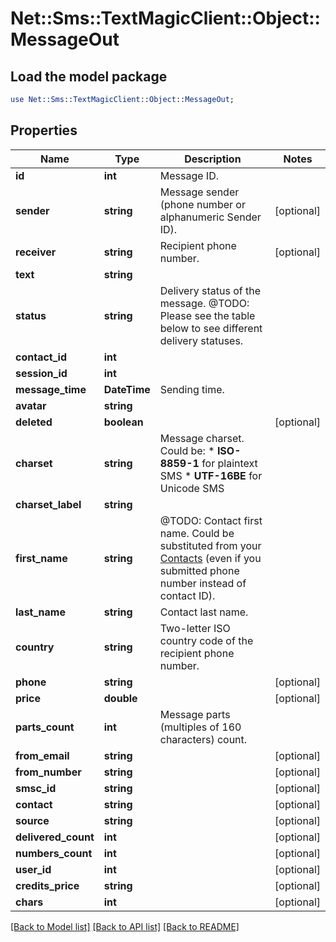 # Net::Sms::TextMagicClient::Object::MessageOut

## Load the model package
```perl
use Net::Sms::TextMagicClient::Object::MessageOut;
```

## Properties
Name | Type | Description | Notes
------------ | ------------- | ------------- | -------------
**id** | **int** | Message ID. | 
**sender** | **string** | Message sender (phone number or alphanumeric Sender ID). | [optional] 
**receiver** | **string** | Recipient phone number. | [optional] 
**text** | **string** |  | 
**status** | **string** | Delivery status of the message. @TODO: Please see the table below to see different delivery statuses.  | 
**contact_id** | **int** |  | 
**session_id** | **int** |  | 
**message_time** | **DateTime** | Sending time. | 
**avatar** | **string** |  | 
**deleted** | **boolean** |  | [optional] 
**charset** | **string** | Message charset. Could be: *   **ISO-8859-1** for plaintext SMS *   **UTF-16BE** for Unicode SMS  | 
**charset_label** | **string** |  | 
**first_name** | **string** | @TODO: Contact first name. Could be substituted from your [Contacts](/docs/api/contacts/) (even if you submitted phone number instead of contact ID).  | 
**last_name** | **string** | Contact last name. | 
**country** | **string** | Two-letter ISO country code of the recipient phone number.  | 
**phone** | **string** |  | [optional] 
**price** | **double** |  | [optional] 
**parts_count** | **int** | Message parts (multiples of 160 characters) count. | 
**from_email** | **string** |  | [optional] 
**from_number** | **string** |  | [optional] 
**smsc_id** | **string** |  | [optional] 
**contact** | **string** |  | [optional] 
**source** | **string** |  | [optional] 
**delivered_count** | **int** |  | [optional] 
**numbers_count** | **int** |  | [optional] 
**user_id** | **int** |  | [optional] 
**credits_price** | **string** |  | [optional] 
**chars** | **int** |  | [optional] 

[[Back to Model list]](../README.md#documentation-for-models) [[Back to API list]](../README.md#documentation-for-api-endpoints) [[Back to README]](../README.md)


